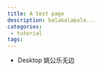 ```yaml
---
title: A test page
description: balabalabala...
categories:
 - tutorial
tags:
---
```


* Desktop
姚公乐无边
